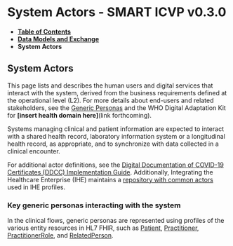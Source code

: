 # System Actors - SMART ICVP v0.3.0

* [**Table of Contents**](toc.md)
* [**Data Models and Exchange**](data-models-and-exchange.md)
* **System Actors**

## System Actors

This page lists and describes the human users and digital services that interact with the system, derived from the business requirements defined at the operational level (L2). For more details about end-users and related stakeholders, see the [Generic Personas](personas.md) and the WHO Digital Adaptation Kit for **[insert health domain here]**(link forthcoming).

Systems managing clinical and patient information are expected to interact with a shared health record, laboratory information system or a longitudinal health record, as appropriate, and to synchronize with data collected in a clinical encounter.

For additional actor definitions, see the [Digital Documentation of COVID-19 Certificates (DDCC) Implementation Guide](https://worldhealthorganization.github.io/ddcc/actors.html). Additionally, Integrating the Healthcare Enterprise (IHE) maintains a [repository with common actors](https://profiles.ihe.net/GeneralIntro/ch-A.html) used in IHE profiles.

### Key generic personas interacting with the system

In the clinical flows, generic personas are represented using profiles of the various entity resources in HL7 FHIR, such as [Patient](http://hl7.org/fhir/patient), [Practitioner](http://hl7.org/fhir/practitioner), [PractitionerRole](http://hl7.org/fhir/practitionerrole), and [RelatedPerson](http://hl7.org/fhir/relatedperson).

